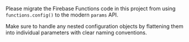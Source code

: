 Please migrate the Firebase Functions code in this project from using `functions.config()` to the modern `params` API.

Make sure to handle any nested configuration objects by flattening them into individual parameters with clear naming conventions.

